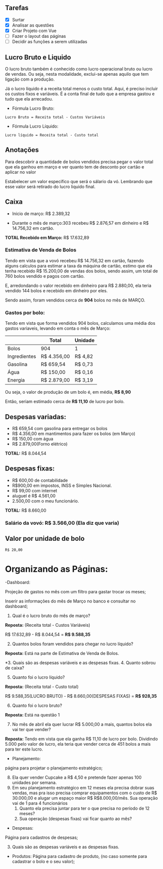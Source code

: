 
## Tarefas

- [x] Surtar
- [x] Analisar as questões
- [x] Criar Projeto com Vue
- [ ] Fazer o layout das páginas
- [ ] Decidir as funções a serem utilizadas

## Lucro Bruto e Liquido

O lucro bruto também é conhecido como lucro operacional bruto ou lucro de vendas. Ou seja, nesta modalidade, exclui-se apenas aquilo que tem ligação com a produção.

Já o lucro líquido é a receita total menos o custo total. Aqui, é preciso incluir os custos fixos e variáveis. É a conta final de tudo que a empresa gastou e tudo que ela arrecadou.

- Fórmula Lucro Bruto: 
```
Lucro Bruto = Receita total - Custos Variáveis
```
- Fórmula Lucro Líquido: 
```
Lucro líquido = Receita total - Custo total
```

## Anotações

Para descobrir a quantidade de bolos vendidos precisa pegar o valor total que ela ganhou em março e ver quanto tem de desconto por cartão e aplicar no valor

Estabelecer um valor especifico que será o sálario da vó. Lembrando que esse valor será retirado do lucro liquido final.

## Caixa
- Inicio de março:
R$ 2.389,32 

- Durante o mês de março:303
recebeu R$ 2.876,57 em dinheiro e R$ 14.756,32 em cartão. 

**TOTAL Recebido em Março:** R$ 17.632,89 

### Estimativa de Venda de Bolos

Tendo em vista que a vovó recebeu R$ 14.756,32 em cartão, fazendo alguns calculos para estimar a taxa da máquina de cartão, estimo que ela tenha recebido R$ 15.200,00 de vendas dos bolos, sendo assim, um total de 760 bolos vendido e pagos com cartão.

E, arredondando o valor recebido em dinheiro para R$ 2.880,00, ela teria vendido 144 bolos e recebido em dinheiro por eles.

Sendo assim, foram vendidos cerca de **904** bolos no mês de MARÇO.

### Gastos por bolo:

Tendo em vista que forma vendidos 904 bolos, calculamos uma média dos gastos variaveis, levando em conta o mês de Março:


|            |   Total   | Unidade |  
|------------|-----------|---------|
|Bolos       |    904    |    1    |   
|Ingredientes|R$ 4.356,00| R$ 4,82 |
|Gasolina    |R$ 659,54  | R$ 0,73 |  
|Água        |R$ 150,00  | R$ 0,16 |  
|Energia     |R$ 2.879,00| R$ 3,19 |  

Ou seja, o valor de produção de um bolo é, em média, **R$ 8,90**

Então, seriam estimado cerca de **R$ 11,10** de lucro por bolo.

## Despesas variadas: 
- R$ 659,54 com gasolina para entregar os bolos
- R$ 4.356,00 em mantimentos para fazer os bolos (em Março) 
- R$ 150,00 com água 
- R$ 2.879,00(Forno elétrico)

**TOTAL:** R$ 8.044,54

## Despesas fixas: 
- R$ 600,00 de contabilidade 
- R$900,00 em impostos, INSS e Simples Nacional.
- R$ 99,00 com internet
- aluguel é R$ 4.561,00
- 2.500,00 com o meu funcionário.

**TOTAL:** R$ 8.660,00

### Salário da vovó: R$ 3.566,00 (Ela diz que varia)

## Valor por unidade de bolo
```
R$ 20,00
```

# Organizando as Páginas:

-Dashboard:

Projeção de gastos no mês com um filtro para gastar trocar os meses;

Inserir as informações do mês de Março no banco e consultar no dashboard;

1. Qual é o lucro bruto do mês de março? 

**Reposta:** (Receita total - Custos Variáveis)

R$ 17.632,89 - R$ 8.044,54 = **R$ 9.588,35**

2. Quantos bolos foram vendidos para chegar no lucro líquido?

**Reposta:** Está na parte de Estimativa de Venda de Bolos.

*3. Quais são as despesas variáveis e as despesas fixas.
4. Quanto sobrou de caixa?

5. Quanto foi o lucro líquido?

**Reposta:** (Receita total - Custo total)

R$ 9.588,35(LUCRO BRUTO) - R$ 8.660,00(DESPESAS FIXAS) = **R$ 928,35**

6. Quanto foi o lucro bruto?

**Reposta:** Está na questão 1

7. No mês de abril ela quer lucrar R$ 5.000,00 a mais, quantos bolos ela vai ter que vender?

**Reposta:** Tendo em vista que ela ganha R$ 11,10 de lucro por bolo.
Dividindo 5.000 pelo valor de lucro, ela teria que vender cerca de 451 bolos a mais para ter este lucro.

- Planejamento:

página para projetar o planejamento estratégico;

8. Ela quer vender Cupcake a R$ 4,50 e pretende fazer apenas 100 unidades por semana.
9. Em seu planejamento estratégico  em 12 meses ela precisa dobrar suas vendas, mas pra isso precisa comprar equipamentos com o custo de R$ 30.000,00 e alugar um espaço maior R$ R$8.000,00/mês. Sua operação vai de 1 para 4 funcionários
    1. Quanto ela precisa juntar para ter o que precisa no período de 12 meses?
    2. Sua operação (despesas fixas) vai ficar quanto ao mês?

- Despesas:

Página para cadastros de despesas; 

3. Quais são as despesas variáveis e as despesas fixas.

- Produtos:
Página para cadastro de produto, (no caso somente para cadastrar o bolo e o seu valor);
